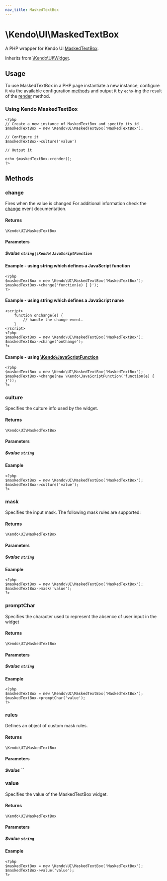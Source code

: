 ```yaml
---
nav_title: MaskedTextBox
---
```


# \Kendo\UI\MaskedTextBox

A PHP wrapper for Kendo UI [MaskedTextBox](/api/web/maskedtextbox).

Inherits from [\Kendo\UI\Widget](/api/wrappers/php/Kendo/UI/Widget).

## Usage

To use MaskedTextBox in a PHP page instantiate a new instance, configure it via the available
configuration [methods](#methods) and output it by `echo`-ing the result of the [render](/api/wrappers/php/Kendo/UI/Widget#render) method.

### Using Kendo MaskedTextBox

    <?php
    // Create a new instance of MaskedTextBox and specify its id
    $maskedTextBox = new \Kendo\UI\MaskedTextBox('MaskedTextBox');

    // Configure it
    $maskedTextBox->culture('value')

    // Output it

    echo $maskedTextBox->render();
    ?>


## Methods

### change
Fires when the value is changed
For additional information check the [change](/api/web/maskedtextbox#events-change) event documentation.

#### Returns
`\Kendo\UI\MaskedTextBox`

#### Parameters

##### $value `string|\Kendo\JavaScriptFunction`

#### Example - using string which defines a JavaScript function

    <?php
    $maskedTextBox = new \Kendo\UI\MaskedTextBox('MaskedTextBox');
    $maskedTextBox->change('function(e) { }');
    ?>

#### Example - using string which defines a JavaScript name
    <script>
        function onChange(e) {
            // handle the change event.
        }
    </script>
    <?php
    $maskedTextBox = new \Kendo\UI\MaskedTextBox('MaskedTextBox');
    $maskedTextBox->change('onChange');
    ?>

#### Example - using [\Kendo\JavaScriptFunction](/api/wrappers/php/kendo/javascriptfunction)

    <?php
    $maskedTextBox = new \Kendo\UI\MaskedTextBox('MaskedTextBox');
    $maskedTextBox->change(new \Kendo\JavaScriptFunction('function(e) { }'));
    ?>

### culture
Specifies the culture info used by the widget.

#### Returns
`\Kendo\UI\MaskedTextBox`

#### Parameters

##### $value `string`



#### Example 
    <?php
    $maskedTextBox = new \Kendo\UI\MaskedTextBox('MaskedTextBox');
    $maskedTextBox->culture('value');
    ?>

### mask
Specifies the input mask. The following mask rules are supported:

#### Returns
`\Kendo\UI\MaskedTextBox`

#### Parameters

##### $value `string`



#### Example 
    <?php
    $maskedTextBox = new \Kendo\UI\MaskedTextBox('MaskedTextBox');
    $maskedTextBox->mask('value');
    ?>

### promptChar
Specifies the character used to represent the absence of user input in the widget

#### Returns
`\Kendo\UI\MaskedTextBox`

#### Parameters

##### $value `string`



#### Example 
    <?php
    $maskedTextBox = new \Kendo\UI\MaskedTextBox('MaskedTextBox');
    $maskedTextBox->promptChar('value');
    ?>

### rules
Defines an object of custom mask rules.

#### Returns
`\Kendo\UI\MaskedTextBox`

#### Parameters

##### $value ``



### value
Specifies the value of the MaskedTextBox widget.

#### Returns
`\Kendo\UI\MaskedTextBox`

#### Parameters

##### $value `string`



#### Example 
    <?php
    $maskedTextBox = new \Kendo\UI\MaskedTextBox('MaskedTextBox');
    $maskedTextBox->value('value');
    ?>

